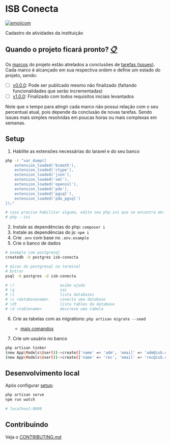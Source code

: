 # ISB Conecta

[![emojicom](https://img.shields.io/badge/emojicom-%F0%9F%90%9B%20%F0%9F%86%95%20%F0%9F%92%AF%20%F0%9F%91%AE%20%F0%9F%86%98%20%F0%9F%92%A4-%23fff)](https://gist.github.com/nenitf/1cf5182bff009974bf436f978eea1996#emojicom)

Cadastro de atividades da instituição

## <a name="status"></a> Quando o projeto ficará pronto? [:clipboard:](#status)

Os [marcos](https://github.com/nenitf/isb-conecta/milestones) do projeto estão atrelados a conclusões de [tarefas (issues)](https://github.com/nenitf/isb-conecta/issues). Cada marco é alcançado em sua respectiva ordem e define um estado do projeto, sendo:
- [ ] [v0.0.0](https://github.com/nenitf/isb-conecta/milestone/1): Pode ser publicado mesmo não finalizado (faltando funcionalidades que serão incrementadas)
- [ ] [v1.0.0](https://github.com/nenitf/isb-conecta/milestone/2): Finalizado com todos requisitos iniciais levantados

Note que o tempo para atingir cada marco não possui relação com o seu percentual atual, pois depende da conclusão de novas tarefas. Sendo issues mais simples resolvidas em poucas horas ou mais complexas em semanas.

## Setup

1. Habilite as extensões necessárias do laravel e do seu banco
```sh
php -r "var_dump([
    extension_loaded('bcmath'),
    extension_loaded('ctype'),
    extension_loaded('json'),
    extension_loaded('xml'),
    extension_loaded('openssl'),
    extension_loaded('pdo'),
    extension_loaded('pgsql'),
    extension_loaded('pdo_pgsql')
]);"

# caso precise habilitar alguma, edite seu php.ini que se encontra em:
# php --ini
```
2. Instale as dependências do php: ``composer i``
3. Instale as dependências do js: ``npm i``
4. Crie `.env` com base no `.env.example`
5. Crie o banco de dados
```sh
# exemplo com postgresql
createdb -U postgres isb-conecta

# dicas do postgresql no terminal
# Entrar
psql -U postgres -d isb-conecta

# \?                    exibe ajuda
# \q                    sai
# \l                    lista databases
# \c <databasename>     conecta uma database
# \dt                   lista tables da database
# \d <tablename>        descreve uma tabela
```
6. Crie as tabelas com as migrations: ``php artisan migrate --seed``
    - [mais comandos](tech-help.md)

7. Crie um usuário no banco

```sh
php artisan tinker
(new App\Models\User())->create(['name' => 'adm', 'email' => 'adm@isb.com', 'password' => bcrypt('123456')])->setores()->attach(1);
(new App\Models\User())->create(['name' => 'rec', 'email' => 'rec@isb.com', 'password' => bcrypt('123456')])->setores()->attach(2);
```

## Desenvolvimento local

Após configurar [setup](#setup):

```sh
php artisan serve
npm run watch

# localhost:8000
```

## Contribuindo

Veja o [CONTRIBUTING.md](CONTRIBUTING.md)
